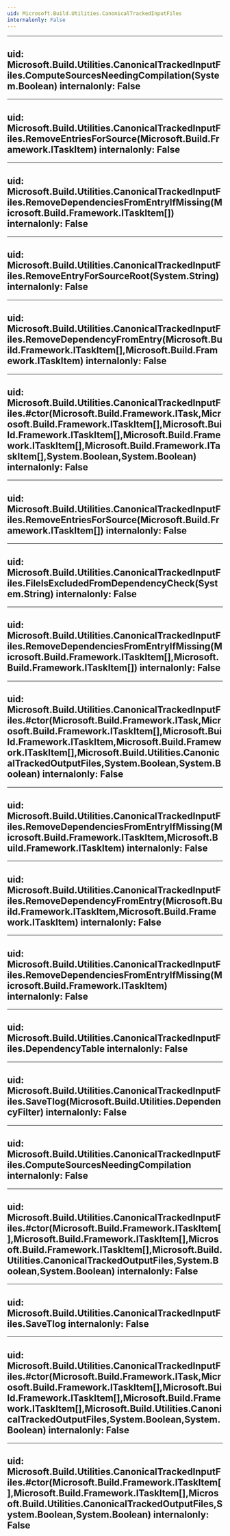 ```yaml
---
uid: Microsoft.Build.Utilities.CanonicalTrackedInputFiles
internalonly: False
---
```


---
uid: Microsoft.Build.Utilities.CanonicalTrackedInputFiles.ComputeSourcesNeedingCompilation(System.Boolean)
internalonly: False
---

---
uid: Microsoft.Build.Utilities.CanonicalTrackedInputFiles.RemoveEntriesForSource(Microsoft.Build.Framework.ITaskItem)
internalonly: False
---

---
uid: Microsoft.Build.Utilities.CanonicalTrackedInputFiles.RemoveDependenciesFromEntryIfMissing(Microsoft.Build.Framework.ITaskItem[])
internalonly: False
---

---
uid: Microsoft.Build.Utilities.CanonicalTrackedInputFiles.RemoveEntryForSourceRoot(System.String)
internalonly: False
---

---
uid: Microsoft.Build.Utilities.CanonicalTrackedInputFiles.RemoveDependencyFromEntry(Microsoft.Build.Framework.ITaskItem[],Microsoft.Build.Framework.ITaskItem)
internalonly: False
---

---
uid: Microsoft.Build.Utilities.CanonicalTrackedInputFiles.#ctor(Microsoft.Build.Framework.ITask,Microsoft.Build.Framework.ITaskItem[],Microsoft.Build.Framework.ITaskItem[],Microsoft.Build.Framework.ITaskItem[],Microsoft.Build.Framework.ITaskItem[],System.Boolean,System.Boolean)
internalonly: False
---

---
uid: Microsoft.Build.Utilities.CanonicalTrackedInputFiles.RemoveEntriesForSource(Microsoft.Build.Framework.ITaskItem[])
internalonly: False
---

---
uid: Microsoft.Build.Utilities.CanonicalTrackedInputFiles.FileIsExcludedFromDependencyCheck(System.String)
internalonly: False
---

---
uid: Microsoft.Build.Utilities.CanonicalTrackedInputFiles.RemoveDependenciesFromEntryIfMissing(Microsoft.Build.Framework.ITaskItem[],Microsoft.Build.Framework.ITaskItem[])
internalonly: False
---

---
uid: Microsoft.Build.Utilities.CanonicalTrackedInputFiles.#ctor(Microsoft.Build.Framework.ITask,Microsoft.Build.Framework.ITaskItem[],Microsoft.Build.Framework.ITaskItem,Microsoft.Build.Framework.ITaskItem[],Microsoft.Build.Utilities.CanonicalTrackedOutputFiles,System.Boolean,System.Boolean)
internalonly: False
---

---
uid: Microsoft.Build.Utilities.CanonicalTrackedInputFiles.RemoveDependenciesFromEntryIfMissing(Microsoft.Build.Framework.ITaskItem,Microsoft.Build.Framework.ITaskItem)
internalonly: False
---

---
uid: Microsoft.Build.Utilities.CanonicalTrackedInputFiles.RemoveDependencyFromEntry(Microsoft.Build.Framework.ITaskItem,Microsoft.Build.Framework.ITaskItem)
internalonly: False
---

---
uid: Microsoft.Build.Utilities.CanonicalTrackedInputFiles.RemoveDependenciesFromEntryIfMissing(Microsoft.Build.Framework.ITaskItem)
internalonly: False
---

---
uid: Microsoft.Build.Utilities.CanonicalTrackedInputFiles.DependencyTable
internalonly: False
---

---
uid: Microsoft.Build.Utilities.CanonicalTrackedInputFiles.SaveTlog(Microsoft.Build.Utilities.DependencyFilter)
internalonly: False
---

---
uid: Microsoft.Build.Utilities.CanonicalTrackedInputFiles.ComputeSourcesNeedingCompilation
internalonly: False
---

---
uid: Microsoft.Build.Utilities.CanonicalTrackedInputFiles.#ctor(Microsoft.Build.Framework.ITaskItem[],Microsoft.Build.Framework.ITaskItem[],Microsoft.Build.Framework.ITaskItem[],Microsoft.Build.Utilities.CanonicalTrackedOutputFiles,System.Boolean,System.Boolean)
internalonly: False
---

---
uid: Microsoft.Build.Utilities.CanonicalTrackedInputFiles.SaveTlog
internalonly: False
---

---
uid: Microsoft.Build.Utilities.CanonicalTrackedInputFiles.#ctor(Microsoft.Build.Framework.ITask,Microsoft.Build.Framework.ITaskItem[],Microsoft.Build.Framework.ITaskItem[],Microsoft.Build.Framework.ITaskItem[],Microsoft.Build.Utilities.CanonicalTrackedOutputFiles,System.Boolean,System.Boolean)
internalonly: False
---

---
uid: Microsoft.Build.Utilities.CanonicalTrackedInputFiles.#ctor(Microsoft.Build.Framework.ITaskItem[],Microsoft.Build.Framework.ITaskItem[],Microsoft.Build.Utilities.CanonicalTrackedOutputFiles,System.Boolean,System.Boolean)
internalonly: False
---
